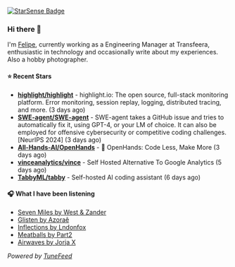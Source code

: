 <a href="https://starsense.app/developer-types" target="_blank"><img src="https://starsense.app/api/badge/?user=valtlfelipe" alt="StarSense Badge"></a>

### Hi there 👋

I'm [Felipe](https://felipevm.com), currently working as a Engineering Manager at Transfeera, enthusiastic in technology and occasionally write about my experiences. Also a hobby photographer.

#### ⭐ Recent Stars
- **[highlight/highlight](https://github.com/highlight/highlight)** - highlight.io: The open source, full-stack monitoring platform. Error monitoring, session replay, logging, distributed tracing, and more. (3 days ago)
- **[SWE-agent/SWE-agent](https://github.com/SWE-agent/SWE-agent)** - SWE-agent takes a GitHub issue and tries to automatically fix it, using GPT-4, or your LM of choice. It can also be employed for offensive cybersecurity or competitive coding challenges. [NeurIPS 2024]  (3 days ago)
- **[All-Hands-AI/OpenHands](https://github.com/All-Hands-AI/OpenHands)** - 🙌 OpenHands: Code Less, Make More (3 days ago)
- **[vinceanalytics/vince](https://github.com/vinceanalytics/vince)** - Self Hosted Alternative To Google Analytics (5 days ago)
- **[TabbyML/tabby](https://github.com/TabbyML/tabby)** - Self-hosted AI coding assistant (6 days ago)

#### 🎧 What I have been listening
- [Seven Miles by West &amp; Zander](https://open.spotify.com/track/3hjDl8XgcaA4HEqu4T4MRg)
- [Glisten by Azoraê](https://open.spotify.com/track/3TOqtuy7L6LiMokG289AXD)
- [Inflections by Lndonfox](https://open.spotify.com/track/2BANJeYC53KTE0h3iDBbpm)
- [Meatballs by Part2](https://open.spotify.com/track/0rxfUJEZRNE1yQRldFWdSR)
- [Airwaves by Jorja X](https://open.spotify.com/track/11Tv1YCBNDHcQQd0vhKgbi)

_Powered by [TuneFeed](https://tunefeed.app?ref=github.com)_


